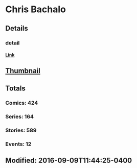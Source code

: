 # Chris  Bachalo 
## Details
### detail
#### [Link](http://marvel.com/comics/creators/232/chris_bachalo?utm_campaign=apiRef&utm_source=225578a89fc76f3d20fbffda5d17a88d)
## [Thumbnail](http://i.annihil.us/u/prod/marvel/i/mg/b/70/4bc5ebc0460b2.jpg)
## Totals
### Comics: 424
### Series: 164
### Stories: 589
### Events: 12
## Modified: 2016-09-09T11:44:25-0400